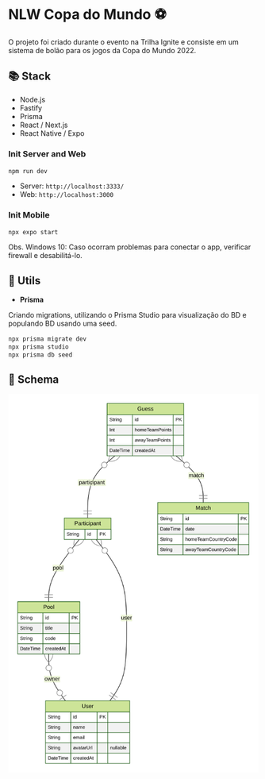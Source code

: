 # NLW Copa do Mundo ⚽

O projeto foi criado durante o evento na Trilha Ignite e consiste em um sistema de bolão para os jogos da Copa do Mundo 2022.

## 📚 Stack

- Node.js
- Fastify
- Prisma
- React / Next.js
- React Native / Expo

### Init Server and Web

```
npm run dev
```

- Server: `http://localhost:3333/` 
- Web: `http://localhost:3000`

### Init Mobile

```
npx expo start
```

Obs. Windows 10: Caso ocorram problemas para conectar o app, verificar firewall e desabilitá-lo.

## 🔧 Utils

- **Prisma**

Criando migrations, utilizando o Prisma Studio para visualização do BD e populando BD usando uma seed.

```
npx prisma migrate dev
npx prisma studio
npx prisma db seed
```

## 🎲 Schema

![Entity Relationship Diagram](./server/prisma/ERD.svg)
